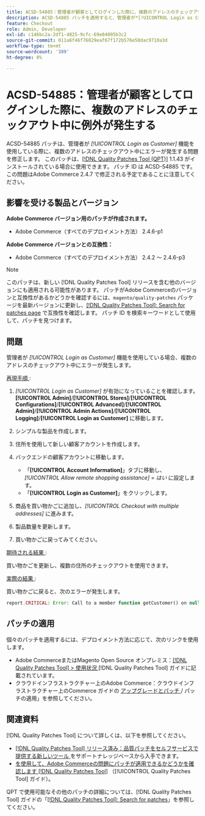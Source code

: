 ```yaml
---
title: ACSD-54885：管理者が顧客としてログインした際に、複数のアドレスのチェックアウト中に例外が発生する
description: ACSD-54885 パッチを適用すると、管理者が*[!UICONTROL Login as Customer]*機能を使用している際に、複数のアドレスのチェックアウト中にエラーが発生するAdobe Commerceの問題を修正できます。
feature: Checkout
role: Admin, Developer
exl-id: c146bc2a-2df1-4825-9cfc-69e04095b3c2
source-git-commit: 011a6f46f76029eaf67f172b576e58dac9710a3d
workflow-type: tm+mt
source-wordcount: '389'
ht-degree: 0%

---
```


# ACSD-54885：管理者が顧客としてログインした際に、複数のアドレスのチェックアウト中に例外が発生する

ACSD-54885 パッチは、管理者が *[!UICONTROL Login as Customer]* 機能を使用している際に、複数のアドレスのチェックアウト中にエラーが発生する問題を修正します。 このパッチは、[[!DNL Quality Patches Tool (QPT)]](https://experienceleague.adobe.com/ja/docs/commerce-operations/tools/quality-patches-tool/quality-patches-tool-to-self-serve-quality-patches) 1.1.43 がインストールされている場合に使用できます。 パッチ ID は ACSD-54885 です。 この問題はAdobe Commerce 2.4.7 で修正される予定であることに注意してください。

## 影響を受ける製品とバージョン

**Adobe Commerce バージョン用のパッチが作成されます。**

* Adobe Commerce（すべてのデプロイメント方法） 2.4.6-p1

**Adobe Commerce バージョンとの互換性：**

* Adobe Commerce（すべてのデプロイメント方法） 2.4.2 ～ 2.4.6-p3

>[!NOTE]
>
>このパッチは、新しい [!DNL Quality Patches Tool] リリースを含む他のバージョンにも適用される可能性があります。 パッチがAdobe Commerceのバージョンと互換性があるかどうかを確認するには、`magento/quality-patches` パッケージを最新バージョンに更新し、[[!DNL Quality Patches Tool]: Search for patches page](https://experienceleague.adobe.com/tools/commerce-quality-patches/index.html?lang=ja) で互換性を確認します。 パッチ ID を検索キーワードとして使用して、パッチを見つけます。

## 問題

管理者が *[!UICONTROL Login as Customer]* 機能を使用している場合、複数のアドレスのチェックアウト中にエラーが発生します。

<u> 再現手順 </u>:

1. *[!UICONTROL Login as Customer]* が有効になっていることを確認します。 **[!UICONTROL Admin]**/**[!UICONTROL Stores]**/**[!UICONTROL Configurations]**/**[!UICONTROL Advanced]**/**[!UICONTROL Admin]**/**[!UICONTROL Admin Actions]**/**[!UICONTROL Logging]**/**[!UICONTROL Login as Customer]** に移動します。
1. シンプルな製品を作成します。
1. 住所を使用して新しい顧客アカウントを作成します。
1. バックエンドの顧客アカウントに移動します。

   * 「**[!UICONTROL Account Information]**」タブに移動し、*[!UICONTROL Allow remote shopping assistance]* = *はい* に設定します。
   * 「**[!UICONTROL Login as Customer]**」をクリックします。

1. 商品を買い物かごに追加し、*[!UICONTROL Checkout with multiple addresses]* に進みます。
1. 製品数量を更新します。
1. 買い物かごに戻ってみてください。

<u> 期待される結果 </u>:

買い物かごを更新し、複数の住所のチェックアウトを使用できます。

<u> 実際の結果 </u>:

買い物かごに戻ると、次のエラーが発生します。

```PHP
report.CRITICAL: Error: Call to a member function getCustomer() on null in magento2ee/app/code/Magento/LoginAsCustomerLogging/Observer/LogUpdateQtyObserver.php:88
```

## パッチの適用

個々のパッチを適用するには、デプロイメント方法に応じて、次のリンクを使用します。

* Adobe CommerceまたはMagento Open Source オンプレミス：[[!DNL Quality Patches Tool] > 使用状況 ](/help/tools/quality-patches-tool/usage.md) [!DNL Quality Patches Tool] ガイドに記載されています。
* クラウドインフラストラクチャー上のAdobe Commerce：クラウドインフラストラクチャー上のCommerce ガイドの [ アップグレードとパッチ ](https://experienceleague.adobe.com/docs/commerce-cloud-service/user-guide/develop/upgrade/apply-patches.html?lang=ja)/ パッチの適用」を参照してください。

## 関連資料

[!DNL Quality Patches Tool] について詳しくは、以下を参照してください。

* [[!DNL Quality Patches Tool]  リリース済み：品質パッチをセルフサービスで提供する新しいツール ](https://experienceleague.adobe.com/ja/docs/commerce-operations/tools/quality-patches-tool/quality-patches-tool-to-self-serve-quality-patches) をサポートナレッジベースから入手できます。
* [ を使用して、Adobe Commerceの問題にパッチが適用できるかどうかを確認します  [!DNL Quality Patches Tool]](/help/tools/quality-patches-tool/patches-available-in-qpt/check-patch-for-magento-issue-with-magento-quality-patches.md) （[!UICONTROL Quality Patches Tool] ガイド）。


QPT で使用可能なその他のパッチの詳細については、[!DNL Quality Patches Tool] ガイドの「[[!DNL Quality Patches Tool]: Search for patches](https://experienceleague.adobe.com/tools/commerce-quality-patches/index.html?lang=ja)」を参照してください。

